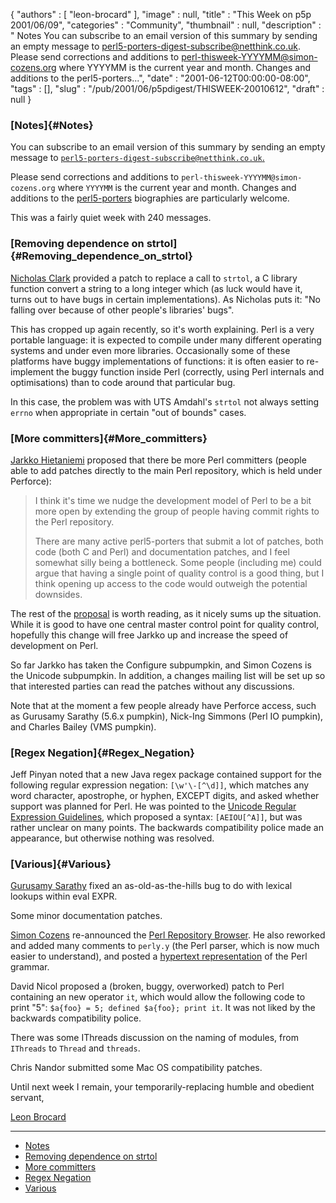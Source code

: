 {
   "authors" : [
      "leon-brocard"
   ],
   "image" : null,
   "title" : "This Week on p5p 2001/06/09",
   "categories" : "Community",
   "thumbnail" : null,
   "description" : " Notes You can subscribe to an email version of this summary by sending an empty message to perl5-porters-digest-subscribe@netthink.co.uk. Please send corrections and additions to perl-thisweek-YYYYMM@simon-cozens.org where YYYYMM is the current year and month. Changes and additions to the perl5-porters...",
   "date" : "2001-06-12T00:00:00-08:00",
   "tags" : [],
   "slug" : "/pub/2001/06/p5pdigest/THISWEEK-20010612",
   "draft" : null
}





### [Notes]{#Notes}

You can subscribe to an email version of this summary by sending an
empty message to
[`perl5-porters-digest-subscribe@netthink.co.uk`.](mailto:perl5-porters-digest-subscribe@netthink.co.uk)

Please send corrections and additions to
`perl-thisweek-YYYYMM@simon-cozens.org` where `YYYYMM` is the current
year and month. Changes and additions to the
[perl5-porters](http://simon-cozens.org/writings/whos-who.html)
biographies are particularly welcome.

This was a fairly quiet week with 240 messages.

### [Removing dependence on strtol]{#Removing_dependence_on_strtol}

[Nicholas Clark](http://simon-cozens.org/writings/whos-who.html#CLARK)
provided a patch to replace a call to `strtol`, a C library function
convert a string to a long integer which (as luck would have it, turns
out to have bugs in certain implementations). As Nicholas puts it: "No
falling over because of other people's libraries' bugs".

This has cropped up again recently, so it's worth explaining. Perl is a
very portable language: it is expected to compile under many different
operating systems and under even more libraries. Occasionally some of
these platforms have buggy implementations of functions: it is often
easier to re-implement the buggy function inside Perl (correctly, using
Perl internals and optimisations) than to code around that particular
bug.

In this case, the problem was with UTS Amdahl's `strtol` not always
setting `errno` when appropriate in certain "out of bounds" cases.

### [More committers]{#More_committers}

[Jarkko
Hietaniemi](http://simon-cozens.org/writings/whos-who.html#HIETANIEMI)
proposed that there be more Perl committers (people able to add patches
directly to the main Perl repository, which is held under Perforce):

> I think it's time we nudge the development model of Perl to be a bit
> more open by extending the group of people having commit rights to the
> Perl repository.
>
> There are many active perl5-porters that submit a lot of patches, both
> code (both C and Perl) and documentation patches, and I feel somewhat
> silly being a bottleneck. Some people (including me) could argue that
> having a single point of quality control is a good thing, but I think
> opening up access to the code would outweigh the potential downsides.

The rest of the
[proposal](http://archive.develooper.com/perl5-porters@perl.org/msg58581.html)
is worth reading, as it nicely sums up the situation. While it is good
to have one central master control point for quality control, hopefully
this change will free Jarkko up and increase the speed of development on
Perl.

So far Jarkko has taken the Configure subpumpkin, and Simon Cozens is
the Unicode subpumpkin. In addition, a changes mailing list will be set
up so that interested parties can read the patches without any
discussions.

Note that at the moment a few people already have Perforce access, such
as Gurusamy Sarathy (5.6.x pumpkin), Nick-Ing Simmons (Perl IO pumpkin),
and Charles Bailey (VMS pumpkin).

### [Regex Negation]{#Regex_Negation}

Jeff Pinyan noted that a new Java regex package contained support for
the following regular expression negation: `[\w'\-[^\d]]`, which matches
any word character, apostrophe, or hyphen, EXCEPT digits, and asked
whether support was planned for Perl. He was pointed to the [Unicode
Regular Expression
Guidelines](http://www.unicode.org/unicode/reports/tr18/), which
proposed a syntax: `[AEIOU[^A]]`, but was rather unclear on many points.
The backwards compatibility police made an appearance, but otherwise
nothing was resolved.

### [Various]{#Various}

[Gurusamy
Sarathy](http://simon-cozens.org/writings/whos-who.html#GURUSAMY) fixed
an as-old-as-the-hills bug to do with lexical lookups within eval EXPR.

Some minor documentation patches.

[Simon Cozens](http://simon-cozens.org/writings/whos-who.html#COZENS)
re-announced the [Perl Repository
Browser](http://public.activestate.com/cgi-bin/perlbrowse). He also
reworked and added many comments to `perly.y` (the Perl parser, which is
now much easier to understand), and posted a [hypertext
representation](http://simon-cozens.org/hacks/grammar.pdf) of the Perl
grammar.

David Nicol proposed a (broken, buggy, overworked) patch to Perl
containing an new operator `it`, which would allow the following code to
print "5": `$a{foo} = 5; defined $a{foo}; print it`. It was not liked by
the backwards compatibility police.

There was some IThreads discussion on the naming of modules, from
`IThreads` to `Thread` and `threads`.

Chris Nandor submitted some Mac OS compatibility patches.

Until next week I remain, your temporarily-replacing humble and obedient
servant,

[Leon Brocard](mailto:leon@iterative-software.com)

------------------------------------------------------------------------

-   [Notes](#Notes)
-   [Removing dependence on strtol](#Removing_dependence_on_strtol)
-   [More committers](#More_committers)
-   [Regex Negation](#Regex_Negation)
-   [Various](#Various)


